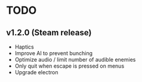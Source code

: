 # TODO
## v1.2.0 (Steam release)
- Haptics
- Improve AI to prevent bunching
- Optimize audio / limit number of audible enemies
- Only quit when escape is pressed on menus
- Upgrade electron
